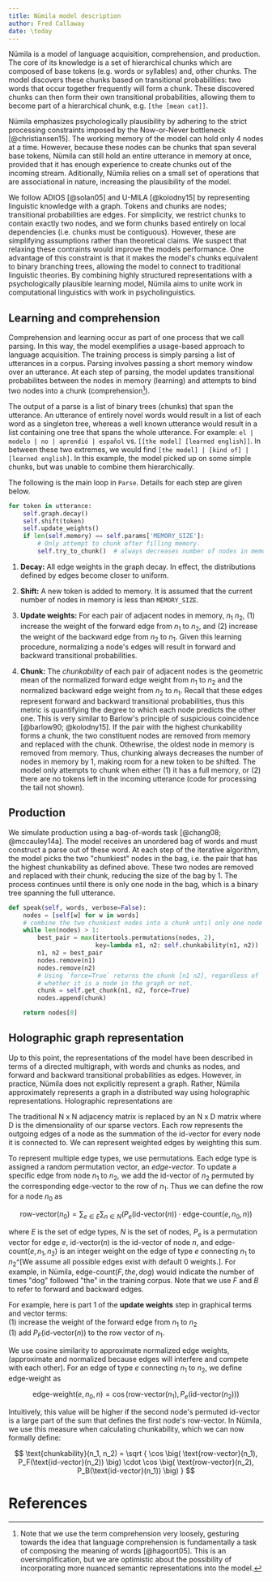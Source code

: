 ```yaml
---
title: Nümila model description
author: Fred Callaway
date: \today
---
```


Nümila is a model of language acquisition, comprehension, and production. The core of its knowledge is a set of hierarchical chunks which are composed of base tokens (e.g. words or syllables) and, other chunks. The model discovers these chunks based on transitional probabilities: two words that occur together frequently will form a chunk. These discovered chunks can then form their own transitional probabilities, allowing them to become part of a hierarchical chunk, e.g. `[the [mean cat]]`.

Nümila emphasizes psychologically plausibility by adhering to the strict processing constraints imposed by the Now-or-Never bottleneck [@christiansen15]. The working memory of the model can hold only 4 nodes at a time. However, because these nodes can be chunks that span several base tokens, Nümila can still hold an entire utterance in memory at once, provided that it has enough experience to create chunks out of the incoming stream. Aditionally, Nümila relies on a small set of operations that are associational in nature, increasing the plausibility of the model.

We follow ADIOS [@solan05] and U-MILA [@kolodny15] by representing linguistic knowledge with a graph. Tokens and chunks are nodes; transitional probabilities are edges. For simplicity, we restrict chunks to contain exactly two nodes, and we form chunks based entirely on local dependencies (i.e. chunks must be contiguous). However, these are simplifying assumptions rather than theoretical claims. We suspect that relaxing these contraints would improve the models performance. One advantage of this constraint is that it makes the model's chunks equivalent to binary branching trees, allowing the model to connect to traditional linguistic theories. By combining highly structured representations with a psychologically plausible learning model, Nümila aims to unite work in computational linguistics with work in psycholinguistics.


## Learning and comprehension
Comprehension and learning occur as part of one process that we call parsing. In this way, the model exemplifies a usage-based approach to language acquisition. The training process is simply parsing a list of utterances in a corpus. Parsing involves passing a short memory window over an utterance. At each step of parsing, the model updates transitional probabilites between the nodes in memory (learning) and attempts to bind two nodes into a chunk (comprehension[^comp]).

[^comp]: Note that we use the term comprehension very loosely, gesturing towards the idea that language comprehension is fundamentally a task of composing the meaning of words [@hagoort05]. This is an oversimplification, but we are optimistic about the possibility of incorporating more nuanced semantic representations into the model.

The output of a parse is a list of binary trees (chunks) that span the utterance. An utterance of entirely novel words would result in a list of each word as a singleton tree, whereas a well known utterance would result in a list containing one tree that spans the whole utterance. For example: `el | modelo | no | aprendió | español` vs. `[[the model] [learned english]]`. In between these two extremes, we would find `[the model] | [kind of] | [learned english]`. In this example, the model picked up on some simple chunks, but was unable to combine them hierarchically.

The following is the main loop in `Parse`. Details for each step are given below.

```python
for token in utterance:
    self.graph.decay()
    self.shift(token)
    self.update_weights()
    if len(self.memory) == self.params['MEMORY_SIZE']:
        # Only attempt to chunk after filling memory.
        self.try_to_chunk()  # always decreases number of nodes in memory by 1
```

1. __Decay:__ All edge weights in the graph decay. In effect, the distributions defined by edges become closer to uniform.

2. __Shift:__ A new token is added to memory. It is assumed that the current number of nodes in memory is less than `MEMORY_SIZE`.

3. __Update weights:__ For each pair of adjacent nodes in memory, $n_1\ n_2$, (1) increase the weight of the forward edge from $n_1$ to $n_2$, and (2) increase the weight of the backward edge from $n_2$ to $n_1$. Given this learning procedure, normalizing a node's edges will result in forward and backward transitional probabilities.

4. __Chunk:__ The _chunkability_ of each pair of adjacent nodes is the geometric mean of the normalized forward edge weight from $n_1$ to $n_2$ and the normalized backward edge weight from $n_2$ to $n_1$. Recall that these edges represent forward and backward transitional probabilities, thus this metric is quantifying the degree to which each node predicts the other one. This is very similar to Barlow's principle of suspicious coincidence [@barlow90; @kolodny15]. If the pair with the highest chunkability forms a chunk, the two constituent nodes are removed from memory and replaced with the chunk. Othewrise, the oldest node in memory is removed from memory. Thus, chunking always decreases the number of nodes in memory by 1, making room for a new token to be shifted. The model only attempts to chunk when either (1) it has a full memory, or (2) there are no tokens left in the incoming utterance (code for processing the tail not shown).

## Production
We simulate production using a bag-of-words task [@chang08; @mccauley14a]. The model receives an unordered bag of words and must construct a parse out of these word. At each step of the iterative algorithm, the model picks the two "chunkiest" nodes in the bag, i.e. the pair that has the highest chunkability as defined above. These two nodes are removed and replaced with their chunk, reducing the size of the bag by 1. The process continues until there is only one node in the bag, which is a binary tree spanning the full utterance.

```python
def speak(self, words, verbose=False):
    nodes = [self[w] for w in words]
    # combine the two chunkiest nodes into a chunk until only one node left
    while len(nodes) > 1:
        best_pair = max(itertools.permutations(nodes, 2),
                        key=lambda n1, n2: self.chunkability(n1, n2))
        n1, n2 = best_pair
        nodes.remove(n1)
        nodes.remove(n2)
        # Using `force=True` returns the chunk [n1 n2], regardless of 
        # whether it is a node in the graph or not.
        chunk = self.get_chunk(n1, n2, force=True)
        nodes.append(chunk)

    return nodes[0]
```

## Holographic graph representation
Up to this point, the representations of the model have been described in terms of a directed multigraph, with words and chunks as nodes, and forward and backward transitional probabilities as edges. However, in practice, Nümila does not explicitly represent a graph. Rather, Nümila approximately represents a graph in a distributed way using holographic representations. Holographic representations are 

The traditional N x N adjacency matrix is replaced by an N x D matrix where D is the dimensionality of our sparse vectors. Each row represents the outgoing edges of a node as the summation of the id-vector for every node it is connected to. We can represent weighted edges by weighting this sum.

To represent multiple edge types, we use permutations. Each edge type is assigned a random permutation vector, an _edge-vector_. To update a specific edge from node $n_1$ to $n_2$, we add the id-vector of $n_2$ permuted by the corresponding edge-vector to the row of $n_1$. Thus we can define the row for a node $n_0$ as

$$ \text{row-vector}(n_0) = \sum_{e\in E} \sum_{n \in N} \Big(
                              P_e(\text{id-vector}(n))
                              \cdot \text{edge-count}(e, n_0, n) \Big)
$$

where $E$ is the set of edge types, $N$ is the set of nodes, $P_e$ is a permutation vector for edge $e$, $\text{id-vector}(n)$ is the id-vector of node $n$, and $\text{edge-count}(e, n_1, n_2)$ is an integer weight on the edge of type $e$ connecting $n_1$ to $n_2$^[We assume all possible edges exist with default 0 weights.]. For example, in Nümila, $\text{edge-count}(F, the, dog)$ would indicate the number of times "dog" followed "the" in the training corpus. Note that we use $F$ and $B$ to refer to forward and backward edges.

For example, here is part 1 of the __update weights__ step in graphical terms and vector terms:  
(1) increase the weight of the forward edge from $n_1$ to $n_2$  
(1) add $P_F(\text{id-vector}(n))$ to the row vector of $n_1$.  

We use cosine similarity to approximate normalized edge weights, (approximate and normalized because edges will interfere and compete with each other). For an edge of type $e$ connecting $n_1$ to $n_2$, we define edge-weight as

$$ \text{edge-weight}(e, n_0, n) = 
        \cos \big(\text{row-vector}(n_1), 
              P_e(\text{id-vector}(n_2))\big)
$$

Intuitively, this value will be higher if the second node's permuted id-vector is a large part of the sum that defines the first node's row-vector. In Nümila, we use this measure when calculating chunkability, which we can now formally define:

$$ \text{chunkability}(n_1, n_2) = \sqrt
    { \cos \big( \text{row-vector}(n_1), P_F(\text{id-vector}(n_2)) \big) \cdot
      \cos \big( \text{row-vector}(n_2), P_B(\text{id-vector}(n_1)) \big) }
$$

# References
